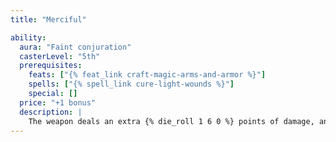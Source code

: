 ```yaml
---
title: "Merciful"

ability:
  aura: "Faint conjuration"
  casterLevel: "5th"
  prerequisites:
    feats: ["{% feat_link craft-magic-arms-and-armor %}"]
    spells: ["{% spell_link cure-light-wounds %}"]
    special: []
  price: "+1 bonus"
  description: |
    The weapon deals an extra {% die_roll 1 6 0 %} points of damage, and all damage it deals is nonlethal damage. On command, the weapon suppresses this ability until commanded to resume it. Bows, crossbows, and slings so crafted bestow the merciful effect upon their ammunition.
---
```

